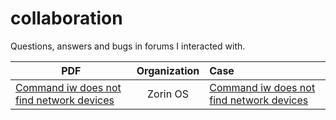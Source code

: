 # collaboration
Questions, answers and bugs in forums I interacted with.

|PDF|Organization|Case|
|---|:--:|:--|
|[Command iw does not find network devices](https://github.com/freric-51/collaboration/blob/main/Zorin%20-%20Hardware%20Support%20-%20Command%20iw%20does%20not%20find%20network%20devices.pdf)|Zorin OS|[Command iw does not find network devices](https://forum.zorin.com/t/command-iw-does-not-find-network-devices/26622)
